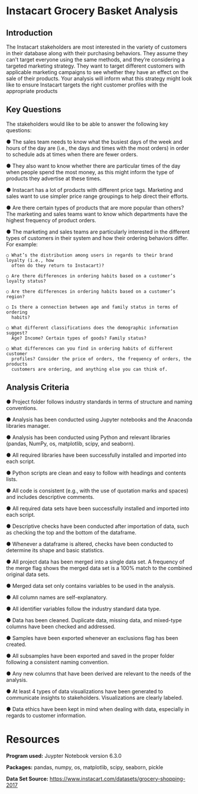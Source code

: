 # Instacart Grocery Basket Analysis

## Introduction
The Instacart stakeholders are most interested in the variety of customers in their database
along with their purchasing behaviors. They assume they can't target everyone using the
same methods, and they’re considering a targeted marketing strategy. They want to target
different customers with applicable marketing campaigns to see whether they have an effect
on the sale of their products. Your analysis will inform what this strategy might look like to
ensure Instacart targets the right customer profiles with the appropriate products

## Key Questions
The stakeholders would like to be able to answer the following key questions:

● The sales team needs to know what the busiest days of the week and hours of the
day are (i.e., the days and times with the most orders) in order to schedule ads at
times when there are fewer orders.

● They also want to know whether there are particular times of the day when people
spend the most money, as this might inform the type of products they advertise at
these times.

● Instacart has a lot of products with different price tags. Marketing and sales want to
use simpler price range groupings to help direct their efforts.

● Are there certain types of products that are more popular than others? The marketing
and sales teams want to know which departments have the highest frequency of
product orders.

● The marketing and sales teams are particularly interested in the different types of
customers in their system and how their ordering behaviors differ. For example:

    ○ What’s the distribution among users in regards to their brand loyalty (i.e., how
      often do they return to Instacart)?

    ○ Are there differences in ordering habits based on a customer’s loyalty status?
    
    ○ Are there differences in ordering habits based on a customer’s region?
    
    ○ Is there a connection between age and family status in terms of ordering
      habits?
      
    ○ What different classifications does the demographic information suggest?
      Age? Income? Certain types of goods? Family status?
      
    ○ What differences can you find in ordering habits of different customer
      profiles? Consider the price of orders, the frequency of orders, the products
      customers are ordering, and anything else you can think of.

## Analysis Criteria

● Project folder follows industry standards in terms of structure and naming
conventions.

● Analysis has been conducted using Jupyter notebooks and the Anaconda libraries
manager.

● Analysis has been conducted using Python and relevant libraries (pandas, NumPy, os,
matplotlib, scipy, and seaborn).

● All required libraries have been successfully installed and imported into each script.

● Python scripts are clean and easy to follow with headings and contents lists.

● All code is consistent (e.g., with the use of quotation marks and spaces) and
includes descriptive comments.

● All required data sets have been successfully installed and imported into each script.

● Descriptive checks have been conducted after importation of data, such as checking
the top and the bottom of the dataframe.

● Whenever a dataframe is altered, checks have been conducted to determine its
shape and basic statistics.

● All project data has been merged into a single data set. A frequency of the merge flag
shows the merged data set is a 100% match to the combined original data sets.

● Merged data set only contains variables to be used in the analysis.

● All column names are self-explanatory.

● All identifier variables follow the industry standard data type.

● Data has been cleaned. Duplicate data, missing data, and mixed-type columns have
been checked and addressed.

● Samples have been exported whenever an exclusions flag has been created.

● All subsamples have been exported and saved in the proper folder following a
consistent naming convention.

● Any new columns that have been derived are relevant to the needs of the analysis.

● At least 4 types of data visualizations have been generated to communicate insights
to stakeholders. Visualizations are clearly labeled.

● Data ethics have been kept in mind when dealing with data, especially in regards to
customer information.

# Resources
**Program used:** Juypter Notebook version 6.3.0

**Packages:** pandas, numpy, os, matplotlib, scipy, seaborn, pickle

**Data Set Source:** https://www.instacart.com/datasets/grocery-shopping-2017
